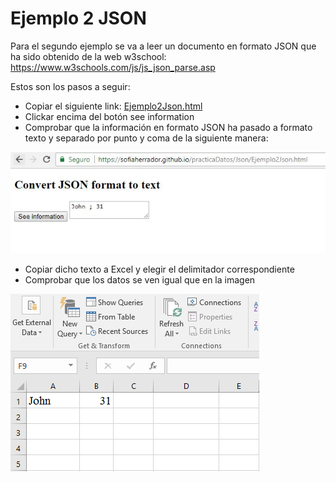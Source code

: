 # Ejemplo 2 JSON

Para el segundo ejemplo se va a leer un documento en formato JSON que ha sido obtenido de la web w3school: 
<https://www.w3schools.com/js/js_json_parse.asp>

Estos son los pasos a seguir:
- Copiar el siguiente link:
[Ejemplo2Json.html](../Json/Ejemplo2Json.html)
- Clickar encima del botón see information
- Comprobar que la información en formato JSON ha pasado a formato texto y separado por punto y coma de la siguiente manera:

![List of categories](../fotos/fotos/CapturaJson7.JPG)
- Copiar dicho texto a Excel y elegir el delimitador correspondiente
- Comprobar que los datos se ven igual que en la imagen

![List of categories](../fotos/fotos/Capture%2011.PNG)
